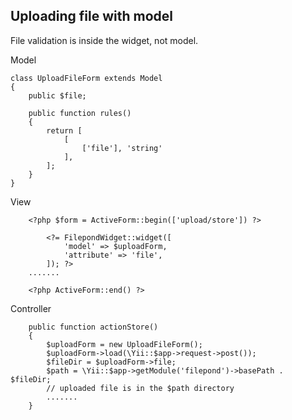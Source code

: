 ## Uploading file with model

File validation is inside the widget, not model.

Model

```
class UploadFileForm extends Model
{
    public $file;

    public function rules()
    {
        return [
            [
                ['file'], 'string'
            ],
        ];
    }
}
```


View

```
    <?php $form = ActiveForm::begin(['upload/store']) ?>

        <?= FilepondWidget::widget([
            'model' => $uploadForm,
            'attribute' => 'file',
        ]); ?>
    .......

    <?php ActiveForm::end() ?>
```

Controller

```
    public function actionStore() 
    {
        $uploadForm = new UploadFileForm();
        $uploadForm->load(\Yii::$app->request->post());
        $fileDir = $uploadForm->file;
        $path = \Yii::$app->getModule('filepond')->basePath . $fileDir;
        // uploaded file is in the $path directory
        .......
    }
```